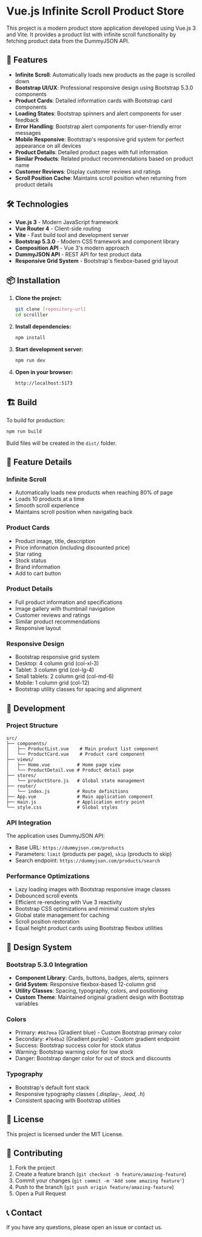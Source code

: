 # Vue.js Infinite Scroll Product Store

This project is a modern product store application developed using Vue.js 3 and Vite. It provides a product list with infinite scroll functionality by fetching product data from the DummyJSON API.

## 🚀 Features

- **Infinite Scroll**: Automatically loads new products as the page is scrolled down
- **Bootstrap UI/UX**: Professional responsive design using Bootstrap 5.3.0 components
- **Product Cards**: Detailed information cards with Bootstrap card components
- **Loading States**: Bootstrap spinners and alert components for user feedback
- **Error Handling**: Bootstrap alert components for user-friendly error messages
- **Mobile Responsive**: Bootstrap's responsive grid system for perfect appearance on all devices
- **Product Details**: Detailed product pages with full information
- **Similar Products**: Related product recommendations based on product name
- **Customer Reviews**: Display customer reviews and ratings
- **Scroll Position Cache**: Maintains scroll position when returning from product details

## 🛠 Technologies

- **Vue.js 3** - Modern JavaScript framework
- **Vue Router 4** - Client-side routing
- **Vite** - Fast build tool and development server
- **Bootstrap 5.3.0** - Modern CSS framework and component library
- **Composition API** - Vue 3's modern approach
- **DummyJSON API** - REST API for test product data
- **Responsive Grid System** - Bootstrap's flexbox-based grid layout

## 📦 Installation

1. **Clone the project:**
   ```bash
   git clone [repository-url]
   cd scrolller
   ```

2. **Install dependencies:**
   ```bash
   npm install
   ```

3. **Start development server:**
   ```bash
   npm run dev
   ```

4. **Open in your browser:**
   ```
   http://localhost:5173
   ```

## 🏗 Build

To build for production:

```bash
npm run build
```

Build files will be created in the `dist/` folder.

## 📱 Feature Details

### Infinite Scroll
- Automatically loads new products when reaching 80% of page
- Loads 10 products at a time
- Smooth scroll experience
- Maintains scroll position when navigating back

### Product Cards
- Product image, title, description
- Price information (including discounted price)
- Star rating
- Stock status
- Brand information
- Add to cart button

### Product Details
- Full product information and specifications
- Image gallery with thumbnail navigation
- Customer reviews and ratings
- Similar product recommendations
- Responsive layout

### Responsive Design
- Bootstrap responsive grid system
- Desktop: 4 column grid (col-xl-3)
- Tablet: 3 column grid (col-lg-4)
- Small tablets: 2 column grid (col-md-6)
- Mobile: 1 column grid (col-12)
- Bootstrap utility classes for spacing and alignment

## 🔧 Development

### Project Structure
```
src/
├── components/
│   ├── ProductList.vue    # Main product list component
│   └── ProductCard.vue    # Product card component
├── views/
│   ├── Home.vue          # Home page view
│   └── ProductDetail.vue # Product detail page
├── stores/
│   └── productStore.js   # Global state management
├── router/
│   └── index.js          # Route definitions
├── App.vue               # Main application component
├── main.js               # Application entry point
└── style.css             # Global styles
```

### API Integration
The application uses DummyJSON API:
- Base URL: `https://dummyjson.com/products`
- Parameters: `limit` (products per page), `skip` (products to skip)
- Search endpoint: `https://dummyjson.com/products/search`

### Performance Optimizations
- Lazy loading images with Bootstrap responsive image classes
- Debounced scroll events
- Efficient re-rendering with Vue 3 reactivity
- Bootstrap CSS optimizations and minimal custom styles
- Global state management for caching
- Scroll position restoration
- Equal height product cards using Bootstrap flexbox utilities

## 🎨 Design System

### Bootstrap 5.3.0 Integration
- **Component Library**: Cards, buttons, badges, alerts, spinners
- **Grid System**: Responsive flexbox-based 12-column grid
- **Utility Classes**: Spacing, typography, colors, and positioning
- **Custom Theme**: Maintained original gradient design with Bootstrap variables

### Colors
- Primary: `#667eea` (Gradient blue) - Custom Bootstrap primary color
- Secondary: `#764ba2` (Gradient purple) - Custom gradient endpoint
- Success: Bootstrap success color for stock status
- Warning: Bootstrap warning color for low stock
- Danger: Bootstrap danger color for out of stock and discounts

### Typography
- Bootstrap's default font stack
- Responsive typography classes (.display-*, .lead, .h*)
- Consistent spacing with Bootstrap utilities

## 📄 License

This project is licensed under the MIT License.

## 🤝 Contributing

1. Fork the project
2. Create a feature branch (`git checkout -b feature/amazing-feature`)
3. Commit your changes (`git commit -m 'Add some amazing feature'`)
4. Push to the branch (`git push origin feature/amazing-feature`)
5. Open a Pull Request

## 📞 Contact

If you have any questions, please open an issue or contact us.
